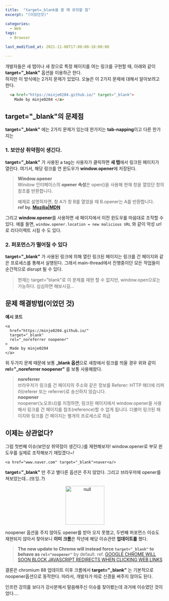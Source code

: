 ```yaml
---
title:  "target=_blank을 쓸 때 유의할 점"
excerpt: "(이었던것)"

categories:
  - Web
tags:
  - Browser

last_modified_at: 2021-11-08T17:00:00-18:00:00

---
```


개발자들은 새 탭이나 새 창으로 특정 페이지를 여는 링크를 구현할 때, 아래와 같이 **target="_blank"** 옵션을 이용하곤 한다.  
  하지만 이 방식에는 2가지 문제가 있었다. 오늘은 이 2가지 문제에 대해서 알아보려고 한다.
```html
  <a href="https://minje0204.github.io/" target="_blank">
	Made by minje0204 </a>
  ```
  
 ## target="_blank"의 문제점  

**target="_blank"** 에는 2가지 문제가 있는데 한가지는 **tab-napping**이고 다른 한가지는 

  
 ### 1.  보안상 취약점이 생긴다.
**target="_blank"** 가 사용된 a tag는 사용자가 클릭하면 **새 탭**에서 링크된 페이지가 열린다. 여기서, 해당 링크를 연 윈도우가 **window.opener**에 저장된다. 

>**Window.opener**  
>Window 인터페이스의 **opener 속성**은 open()을 사용해 현재 창을 열었던 창의 참조를 반환합니다.  
>  
>예제로 설명하자면, 창 A가 창 B를 열었을 때 B.opener는 A를 반환합니다.  
>**ref by. [Mozilia|MDN](https://developer.mozilla.org/ko/docs/Web/API/Window/opener)**

그리고 **window.opener**를 사용하면 새 페이지에서 이전 윈도우를 마음대로 조작할 수 있다. 예를 들면, `window.opener.location = new malicious URL` 와 같이 악성 url로 리다이렉트 시킬 수 도 있다.

### 2. 퍼포먼스가 떨어질 수 있다  

**target="_blank"** 가 사용된 링크에 의해 열린 링크된 페이지는 링크를 건 페이지와 같은 프로세스를 통해서 실행된다. 그래서 main-thread에서 진행중이던 모든 작업들이 순간적으로 disrupt 될 수 있다. 

>현재는 target="blank"로 이 문제를 재현 할 수 없지만, window.open으로는 가능하다. 심심하면 해보시길...

## 문제 해결방법(이었던 것)

**예시 코드**
  ```
  <a
	href="https://minje0204.github.io/"
	target="_blank"
	rel="_noreferrer noopener"
>
	Made by minje0204
</a>
  ```
위 두가지 문제 때문에 보통 **_blank 옵션**으로 새창에서 링크를 띄울 경우 위와 같이 **rel="_noreferrer noopener"** 를 보통 사용해왔다.

>**noreferrer**   
>브라우저가 링크를 건 페이지의 주소와 같은 정보를 Referer: HTTP 헤더에 리퍼러(referer 또는 referrer)로 송신하지 않습니다.    
>**noopener**  
>noopener(노오프너)를 지정하면, 링크된 페이지에서 window.opener을 사용해서 링크를 건 페이지를 참조(reference)할 수 없게 됩니다. 더불어 링크된 페이지와 링크를 건 페이지는 별개의 프로세스로 취급

## 이제는 상관없다?

그럼 첫번째 이슈(보안상 취약점이 생긴다.)를 재현해보자!
 window.opener로 부모 윈도우를 실제로 조작해보기 재밌겠다~!

```<a href="www.naver.com" target="_blank">naver<a/>```   
  
**target="_blank"** 만 주고 별다른 옵션은 주지 않았다.  그리고 브라우저에 opener를 쳐보았는데...(또잉..?)
 
<p align="center">
<img width="123" alt="null" src="https://user-images.githubusercontent.com/32082727/138868264-d9aa2214-f0b4-42a4-9921-159035686acf.png" align="center"></p>

noopener 옵션을 주지 않아도 opener를 받아 오지 못했고, 두번째 퍼포먼스 이슈도 재현되지 않아서 찾아보니 **이미** **크롬**은 작년에 해당 이슈관련 **업데이트를** 했다.  

>**The new update to Chrome will instead force  `target="_blank"`  to behave as  `rel="noopener"`** by default.
>ref. [GOOGLE CHROME WILL SOON BLOCK JAVASCRIPT REDIRECTS WHEN CLICKING WEB LINKS](https://chromeunboxed.com/chrome-javascript-block-malicious-redirects-update) 

결론은 chromium 88 업데이트 이후 크롬에서 **target="_blank"** 는 기본적으로 noopener옵션으로 동작한다. 따라서, 개발자가 따로 신경을 써주지 않아도 된다.  

인프런 강의를 보다가 강사분께서 말씀해주신 이슈를 찾아봤는데 과거에 이슈였던 것이었다....  

